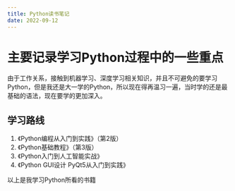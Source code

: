 ```yaml
---
title: Python读书笔记
date: 2022-09-12
---
```


# 主要记录学习Python过程中的一些重点

由于工作关系，接触到机器学习、深度学习相关知识，并且不可避免的要学习Python，但是我还是大一学的Python，所以现在得再温习一遍，当时学的还是最基础的语法，现在要学的更加深入。

## 学习路线

1. 《Python编程从入门到实践》（第2版）
2. 《Python基础教程》（第3版）
3. 《Python入门到人工智能实战》
4. 《Python GUI设计 PyQt5从入门到实践》

以上是我学习Python所看的书籍

